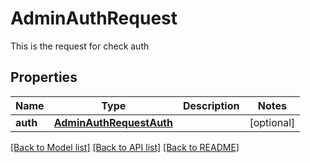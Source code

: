# AdminAuthRequest

This is the request for check auth
## Properties
Name | Type | Description | Notes
------------ | ------------- | ------------- | -------------
**auth** | [**AdminAuthRequestAuth**](AdminAuthRequestAuth.md) |  | [optional] 

[[Back to Model list]](../README.md#documentation-for-models) [[Back to API list]](../README.md#documentation-for-api-endpoints) [[Back to README]](../README.md)


